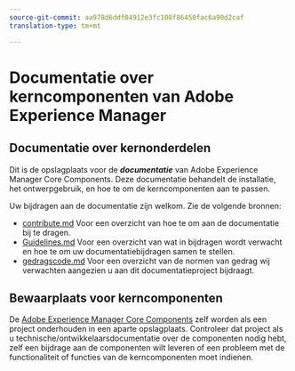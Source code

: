 ```yaml
---
source-git-commit: aa978d6ddf04912e3fc108f86450fac6a90d2caf
translation-type: tm+mt

---
```

# Documentatie over kerncomponenten van Adobe Experience Manager

## Documentatie over kernonderdelen

Dit is de opslagplaats voor de ***documentatie*** van Adobe Experience Manager Core Components. Deze documentatie behandelt de installatie, het ontwerpgebruik, en hoe te om de kerncomponenten aan te passen.

Uw bijdragen aan de documentatie zijn welkom. Zie de volgende bronnen:

* [contribute.md](contributing.md) Voor een overzicht van hoe te om aan de documentatie bij te dragen.
* [Guidelines.md](guidelines.md) Voor een overzicht van wat in bijdragen wordt verwacht en hoe te om uw documentatiebijdragen samen te stellen.
* [gedragscode.md](code-of-conduct.md) Voor een overzicht van de normen van gedrag wij verwachten aangezien u aan dit documentatieproject bijdraagt.

## Bewaarplaats voor kerncomponenten

De [Adobe Experience Manager Core Components](https://github.com/adobe/aem-core-wcm-components) zelf worden als een project onderhouden in een aparte opslagplaats. Controleer dat project als u technische/ontwikkelaarsdocumentatie over de componenten nodig hebt, zelf een bijdrage aan de componenten wilt leveren of een probleem met de functionaliteit of functies van de kerncomponenten moet indienen.
